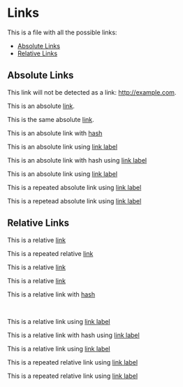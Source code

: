 # Links

This is a file with all the possible links:

* [Absolute Links](#absolute-links)
* [Relative Links](#relative-links)

## Absolute Links

This link will not be detected as a link: http://example.com.

This is an absolute [link](http://example.com).

This is the same absolute [link](http://example.com).

This is an absolute link with [hash](http://example.com#title)

This is an absolute link using [link label][absolute link]

This is an absolute link with hash using [link label][absolute link2]

This is an absolute link using [link label][absolute link3]

This is a repeated absolute link using [link label][absolute link4]

This is a repetead absolute link using [link label][absolute link5]

## Relative Links

This is a relative [link](./doc1.md)

This is a repeated relative [link](./doc1.md)

This is a relative [link](./doc2/)

This is a relative [link](../docs/doc3.md)

This is a relative link with [hash](../docs/doc4.md#title)

![This is an image](../assets/pixel.png)

This is a relative link using [link label][relative link]

This is a relative link with hash using [link label][relative link2]

This is a relative link using [link label][relative link3]

This is a repeated relative link using [link label][relative link4]

This is a repeated relative link using [link label][relative link5]

[absolute link]: http://example2.com
[absolute link2]:http://example3.com#title
[absolute link3]:   http://example4.com
[absolute link4]:http://example4.com
[absolute link5]:  http://example.com
[relative link]: ../docs/d1.md
[relative link2]:../../more-docs/d1.md#title
[relative link3]:    ../docs/d2.md
[relative link4]: ../docs/d2.md
[relative link5]:  ../docs/doc3.md
